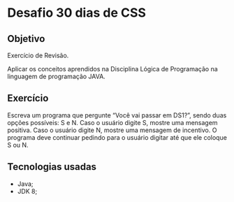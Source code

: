 # Desafio 30 dias de CSS

## Objetivo

Exercício de Revisão.

Aplicar os conceitos aprendidos na Disciplina Lógica de Programação na linguagem de programação JAVA.

## Exercício

Escreva um programa que pergunte “Você vai passar em DS1?”, sendo duas opções possíveis: S e N. Caso o usuário digite S, mostre uma mensagem positiva. Caso o usuário digite N, mostre uma mensagem de incentivo. O programa deve continuar pedindo para o usuário digitar até que ele coloque S ou N.

## Tecnologias usadas

*   Java; 
*   JDK 8; 
